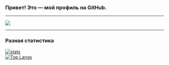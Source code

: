 ### Привет! Это — мой профиль на GitHub.

---
<a href="https://discord.gg/EJc8UC7yhZ">
  <img src="http://invidget.switchblade.xyz/EJc8UC7yhZ"/>
</a>

---
### **Разная статистика**
[![stats](https://github-readme-stats.vercel.app/api?username=Nubovik01&count_private=true&show_icons=true&theme=github_dark)](https://github.com/anuraghazra/github-readme-stats)<br>
[![Top Langs](https://github-readme-stats.vercel.app/api/top-langs/?username=Nubovik01&theme=github_dark)](https://github.com/anuraghazra/github-readme-stats)<br>
